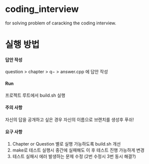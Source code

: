 # coding_interview
for solving problem of caracking the coding interview.

# 실행 방법
#### 답안 작성
question > chapter > q$-$ > answer.cpp 에 답안 작성

#### Run
프로젝트 루트에서 build.sh 실행

#### 주의 사항
자신의 답을 공개하고 싶은 경우 자신의 이름으로 브랜치를 생성후 푸쉬!

#### 요구 사항
1. Chapter or Question 별로 실행 가능하도록 build.sh 개선
2. make로 테스트 실행시 중간에 실패해도 이 후 테스트 진행 가능하게 변경
3. 테스트 실패시 에러 발생하는 문제 수정 (2번 수정시 3번 동시 해결?)
